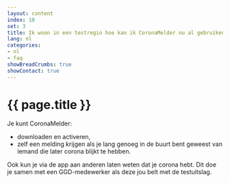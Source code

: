```yaml
---
layout: content
index: 10
set: 3
title: Ik woon in een testregio hoe kan ik CoronaMelder nu al gebruiken?
lang: nl
categories:
- nl
- faq
showBreadCrumbs: true
showContact: true
---
```


# {{ page.title }}

Je kunt CoronaMelder:

- downloaden en activeren,
- zelf een melding krijgen als je lang genoeg in de buurt bent geweest van iemand die later corona blijkt te hebben.

Ook kun je via de app aan anderen laten weten dat je corona hebt. Dit doe je samen met een GGD-medewerker als deze jou belt met de testuitslag.
